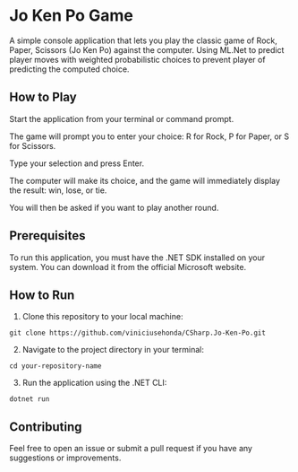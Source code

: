 # Jo Ken Po Game
A simple console application that lets you play the classic game of Rock, Paper, Scissors (Jo Ken Po) against the computer. Using ML.Net to predict player moves with weighted probabilistic choices to prevent player of predicting the computed choice.

## How to Play
Start the application from your terminal or command prompt.

The game will prompt you to enter your choice: R for Rock, P for Paper, or S for Scissors.

Type your selection and press Enter.

The computer will make its choice, and the game will immediately display the result: win, lose, or tie.

You will then be asked if you want to play another round.

## Prerequisites
To run this application, you must have the .NET SDK installed on your system. You can download it from the official Microsoft website.

## How to Run

1. Clone this repository to your local machine:

```
git clone https://github.com/viniciusehonda/CSharp.Jo-Ken-Po.git
```

2. Navigate to the project directory in your terminal:
```
cd your-repository-name
```
3. Run the application using the .NET CLI:
```
dotnet run
```

## Contributing
Feel free to open an issue or submit a pull request if you have any suggestions or improvements.